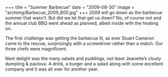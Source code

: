 +++
title = "Summer Barbecue"
date = "2009-08-30"
image = "archimg/Barbecue_2009_800.jpg"
+++
2009 will go down as the barbecue summer that wasn’t. But did we let that get us down? No, of course not and the annual club BBQ went ahead as planned, albeit inside with the heating on.

The first challenge was getting the barbecue lit, as ever Stuart Cameron came to the rescue, surprisingly with a screwdriver rather than a match. Our three chefs were magnificent.

Next delight was the many salads and puddings, not least Jeanette’s clouty dumpling & pavlova. A drink, a burger and a salad along with some excellent company and it was all over for another year.
